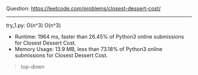 Question: https://leetcode.com/problems/closest-dessert-cost/

---

try_1.py: O(n^3) O(n^3)

* Runtime: 1964 ms, faster than 26.45% of Python3 online submissions for Closest Dessert Cost.
* Memory Usage: 13.9 MB, less than 73.18% of Python3 online submissions for Closest Dessert Cost.

> top-down
